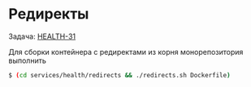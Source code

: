 # Редиректы

Задача: [HEALTH-31](https://st.yandex-team.ru/HEALTH-31)

Для сборки контейнера с редиректами из корня монорепозитория выполнить

```bash
$ (cd services/health/redirects && ./redirects.sh Dockerfile)
```
